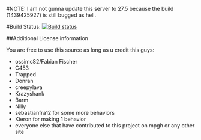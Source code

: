 #NOTE: I am not gunna update this server to 27.5 because the build (1439425927) is still bugged as hell.

#Build Status: [![Build status](https://img.shields.io/appveyor/ci/ossimc82/fabiano-swagger-of-doom/master.svg)](https://ci.appveyor.com/project/ossimc82/fabiano-swagger-of-doom)

##Additional License information

You are free to use this source as long as u credit this guys:

- ossimc82/Fabian Fischer
- C453
- Trapped
- Donran
- creepylava
- Krazyshank
- Barm
- Nilly
- sebastianfra12 for some more behaviors
- Kieron for making 1 behavior
- everyone else that have contributed to this project on mpgh or any other site
